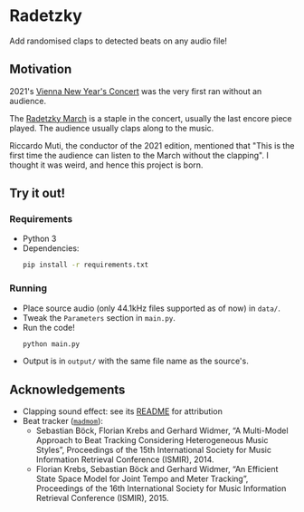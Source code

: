 # Radetzky

Add randomised claps to detected beats on any audio file!

## Motivation

2021's [Vienna New Year's Concert](https://en.wikipedia.org/wiki/Vienna_New_Year%27s_Concert) was the very first ran without an audience.

The [Radetzky March](https://www.youtube.com/watch?v=2ORHVroiWHk) is a staple in the concert, usually the last encore piece played. The audience usually claps along to the music.

Riccardo Muti, the conductor of the 2021 edition, mentioned that "This is the first time the audience can listen to the March without the clapping". I thought it was weird, and hence this project is born.

## Try it out!

### Requirements
- Python 3
- Dependencies: 
    ```bash 
    pip install -r requirements.txt
    ```

### Running
- Place source audio (only 44.1kHz files supported as of now) in `data/`.
- Tweak the `Parameters` section in `main.py`.
- Run the code!
    ```bash
    python main.py
    ```
- Output is in `output/` with the same file name as the source's.

## Acknowledgements
- Clapping sound effect: see its [README](sounds/claps/README.md) for attribution
- Beat tracker ([`madmom`](https://madmom.readthedocs.io/)):
    - Sebastian Böck, Florian Krebs and Gerhard Widmer, “A Multi-Model Approach to Beat Tracking Considering Heterogeneous Music Styles”, Proceedings of the 15th International Society for Music Information Retrieval Conference (ISMIR), 2014.
    - Florian Krebs, Sebastian Böck and Gerhard Widmer, “An Efficient State Space Model for Joint Tempo and Meter Tracking”, Proceedings of the 16th International Society for Music Information Retrieval Conference (ISMIR), 2015.
    